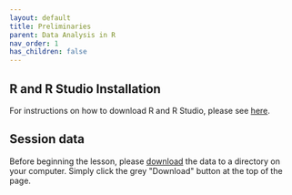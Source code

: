 ```yaml
---
layout: default
title: Preliminaries
parent: Data Analysis in R
nav_order: 1
has_children: false
---
```



## R and R Studio Installation

For instructions on how to download R and R Studio, please see [here](https://jayholster.shinyapps.io/RLevel0Assessment/#section-welcome).

## Session data

Before beginning the lesson, please [download](https://www.dropbox.com/scl/fo/t65ybpqo9gfkajo8op5aq/h?dl=0&rlkey=g48xgiyalmvx5rclmwamoqzwb) the data to a directory on your computer. Simply click the grey "Download" button at the top of the page. 
